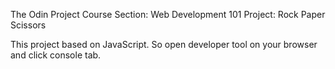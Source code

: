 The Odin Project Course
Section: Web Development 101
Project: Rock Paper Scissors

This project based on JavaScript. So open developer tool on your browser and click console tab.
